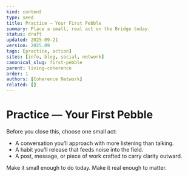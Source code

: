 ```yaml
---
kind: content
type: seed
title: Practice — Your First Pebble
summary: Place a small, real act on the Bridge today.
status: draft
updated: 2025-09-21
version: 2025.09
tags: [practice, action]
sites: [info, blog, social, network]
canonical_slug: first-pebble
parent: living-coherence
order: 1
authors: [Coherence Network]
related: []
---
```


# Practice — Your First Pebble

Before you close this, choose one small act:

- A conversation you’ll approach with more listening than talking.
- A habit you’ll release that feeds noise into the field.
- A post, message, or piece of work crafted to carry clarity outward.

Make it small enough to do today. Make it real enough to matter.


